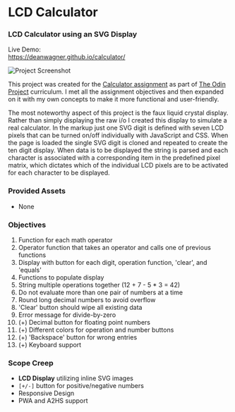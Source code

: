 # LCD Calculator
### LCD Calculator using an SVG Display

Live Demo:  
https://deanwagner.github.io/calculator/

![Project Screenshot](https://deanwagner.github.io/calculator/img/calculator-screenshot.png)

This project was created for the [Calculator assignment](https://www.theodinproject.com/paths/foundations/courses/foundations/lessons/calculator) as part of [The Odin Project](https://www.theodinproject.com) curriculum. I met all the assignment objectives and then expanded on it with my own concepts to make it more functional and user-friendly.

The most noteworthy aspect of this project is the faux liquid crystal display. Rather than simply displaying the raw i/o I created this display to simulate a real calculator. In the markup just one SVG digit is defined with seven LCD pixels that can be turned on/off individually with JavaScript and CSS. When the page is loaded the single SVG digit is cloned and repeated to create the ten digit display. When data is to be displayed the string is parsed and each character is associated with a corresponding item in the predefined pixel matrix, which dictates which of the individual LCD pixels are to be activated for each character to be displayed.

### Provided Assets

* None

### Objectives

1. Function for each math operator
2. Operator function that takes an operator and calls one of previous functions
3. Display with button for each digit, operation function, 'clear', and 'equals'
4. Functions to populate display
5. String multiple operations together (12 + 7 - 5 * 3 = 42)
6. Do not evaluate more than one pair of numbers at a time
7. Round long decimal numbers to avoid overflow
8. 'Clear' button should wipe all existing data
9. Error message for divide-by-zero
10. (+) Decimal button for floating point numbers
11. (+) Different colors for operation and number buttons
12. (+) 'Backspace' button for wrong entries
13. (+) Keyboard support

### Scope Creep

* __LCD Display__ utilizing inline SVG images
* `[+/-]` button for positive/negative numbers
* Responsive Design
* PWA and A2HS support
